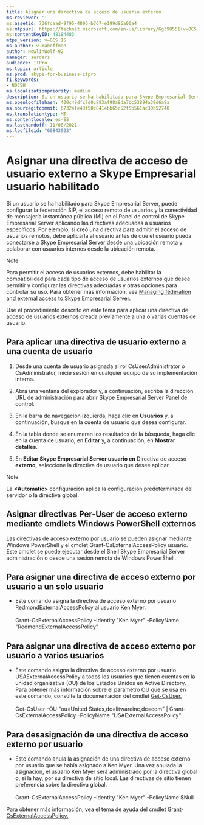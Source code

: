 ```yaml
---
title: Asignar una directiva de acceso de usuario externo
ms.reviewer: ''
ms:assetid: 736fcaad-9f95-4896-b767-e199d86a00a4
ms:mtpsurl: https://technet.microsoft.com/en-us/library/Gg398551(v=OCS.15)
ms:contentKeyID: 48184483
mtps_version: v=OCS.15
ms.author: v-mahoffman
author: HowlinWolf-92
manager: serdars
audience: ITPro
ms.topic: article
ms.prod: skype-for-business-itpro
f1.keywords:
- NOCSH
ms.localizationpriority: medium
description: Si un usuario se ha habilitado para Skype Empresarial Server, puede configurar la federación SIP, el acceso remoto de usuarios y la conectividad de mensajería instantánea pública (MI) en el Panel de control de Skype Empresarial Server aplicando las directivas adecuadas a usuarios específicos.
ms.openlocfilehash: 400c49dfc7d0c893af98a8da7bc53894a39d6a9a
ms.sourcegitcommit: 67324fe43f50c8414bb65c52f5b561ac30b52748
ms.translationtype: MT
ms.contentlocale: es-ES
ms.lasthandoff: 11/08/2021
ms.locfileid: "60843923"
---
```

# <a name="assign-an-external-user-access-policy-to-a-skype-for-business-enabled-user"></a>Asignar una directiva de acceso de usuario externo a Skype Empresarial usuario habilitado

Si un usuario se ha habilitado para Skype Empresarial Server, puede configurar la federación SIP, el acceso remoto de usuarios y la conectividad de mensajería instantánea pública (MI) en el Panel de control de Skype Empresarial Server aplicando las directivas adecuadas a usuarios específicos. Por ejemplo, si creó una directiva para admitir el acceso de usuarios remotos, debe aplicarla al usuario antes de que el usuario pueda conectarse a Skype Empresarial Server desde una ubicación remota y colaborar con usuarios internos desde la ubicación remota.


> [!NOTE]  
> Para permitir el acceso de usuarios externos, debe habilitar la compatibilidad para cada tipo de acceso de usuarios externos que desee permitir y configurar las directivas adecuadas y otras opciones para controlar su uso. Para obtener más información, vea [Managing federation and external access to Skype Empresarial Server](../managing-federation-and-external-access.md).


Use el procedimiento descrito en este tema para aplicar una directiva de acceso de usuarios externos creada previamente a una o varias cuentas de usuario.


## <a name="to-apply-an-external-user-policy-to-a-user-account"></a>Para aplicar una directiva de usuario externo a una cuenta de usuario

1.  Desde una cuenta de usuario asignada al rol CsUserAdministrator o CsAdministrator, inicie sesión en cualquier equipo de su implementación interna.

2.  Abra una ventana del explorador y, a continuación, escriba la dirección URL de administración para abrir Skype Empresarial Server Panel de control. 

3.  En la barra de navegación izquierda, haga clic en  **Usuarios** y, a continuación, busque en la cuenta de usuario que desea configurar.

4.  En la tabla donde se enumeran los resultados de la búsqueda, haga clic en la cuenta de usuario, en  **Editar** y, a continuación, en  **Mostrar detalles**.

5.  En **Editar Skype Empresarial Server usuario en** Directiva de acceso **externo,** seleccione la directiva de usuario que desee aplicar.
     
> [!NOTE]  
> La **\<Automatic>** configuración aplica la configuración predeterminada del servidor o la directiva global.


## <a name="assigning-per-user-external-access-policies-by-using-windows-powershell-cmdlets"></a>Asignar directivas Per-User de acceso externo mediante cmdlets Windows PowerShell externos

Las directivas de acceso externo por usuario se pueden asignar mediante Windows PowerShell y el cmdlet Grant-CsExternalAccessPolicy usuario. Este cmdlet se puede ejecutar desde el Shell Skype Empresarial Server administración o desde una sesión remota de Windows PowerShell. 

## <a name="to-assign-a-per-user-external-access-policy-to-a-single-user"></a>Para asignar una directiva de acceso externo por usuario a un solo usuario

  - Este comando asigna la directiva de acceso externo por usuario RedmondExternalAccessPolicy al usuario Ken Myer.<br/><br/>Grant-CsExternalAccessPolicy -Identity "Ken Myer" -PolicyName "RedmondExternalAccessPolicy"


## <a name="to-assign-a-per-user-external-access-policy-to-multiple-users"></a>Para asignar una directiva de acceso externo por usuario a varios usuarios

  - Este comando asigna la directiva de acceso externo por usuario USAExternalAccessPolicy a todos los usuarios que tienen cuentas en la unidad organizativa (OU) de los Estados Unidos en Active Directory. Para obtener más información sobre el parámetro OU que se usa en este comando, consulte la documentación del cmdlet [Get-CsUser.](/powershell/module/skype/Get-CsUser)<br/><br/>Get-CsUser -OU "ou=United States,dc=litwareinc,dc=com" | Grant-CsExternalAccessPolicy -PolicyName "USAExternalAccessPolicy"


## <a name="to-unassign-a-per-user-external-access-policy"></a>Para desasignación de una directiva de acceso externo por usuario

  - Este comando anula la asignación de una directiva de acceso externo por usuario que se había asignado a Ken Myer. Una vez anulada la asignación, el usuario Ken Myer será administrado por la directiva global o, si la hay, por su directiva de sitio local. Las directivas de sitio tienen preferencia sobre la directiva global.<br/><br/>Grant-CsExternalAccessPolicy -Identity "Ken Myer" -PolicyName $Null


Para obtener más información, vea el tema de ayuda del cmdlet [Grant-CsExternalAccessPolicy.](/powershell/module/skype/Grant-CsExternalAccessPolicy)
